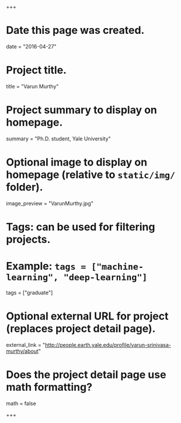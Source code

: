 +++
# Date this page was created.
date = "2016-04-27"

# Project title.
title = "Varun Murthy"

# Project summary to display on homepage.
summary = "Ph.D. student, Yale University"

# Optional image to display on homepage (relative to `static/img/` folder).
image_preview = "VarunMurthy.jpg"

# Tags: can be used for filtering projects.
# Example: `tags = ["machine-learning", "deep-learning"]`
tags = ["graduate"]

# Optional external URL for project (replaces project detail page).
external_link = "http://people.earth.yale.edu/profile/varun-srinivasa-murthy/about"

# Does the project detail page use math formatting?
math = false

+++

